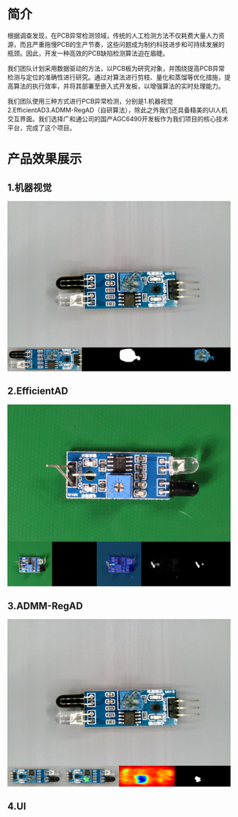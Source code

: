 ﻿# 简介
根据调查发现，在PCB异常检测领域，传统的人工检测方法不仅耗费大量人力资源，而且严重拖慢PCB的生产节奏，这些问题成为制约科技进步和可持续发展的瓶颈。因此，开发一种高效的PCB缺陷检测算法迫在眉睫。

我们团队计划采用数据驱动的方法，以PCB板为研究对象，并围绕提高PCB异常检测与定位的准确性进行研究。通过对算法进行剪枝、量化和蒸馏等优化措施，提高算法的执行效率，并将其部署至嵌入式开发板，以增强算法的实时处理能力。 

我们团队使用三种方式进行PCB异常检测，分别是1.机器视觉2.EfficientAD3.ADMM-RegAD（自研算法），除此之外我们还具备精美的UI人机交互界面。我们选择广和通公司的国产AGC6490开发板作为我们项目的核心技术平台，完成了这个项目。
# 产品效果展示
## 1.机器视觉
![alt text](MResult.png)
## 2.EfficientAD
![alt text](EffentADResult.png)
## 3.ADMM-RegAD
![alt text](ADMMResult.png)
## 4.UI
